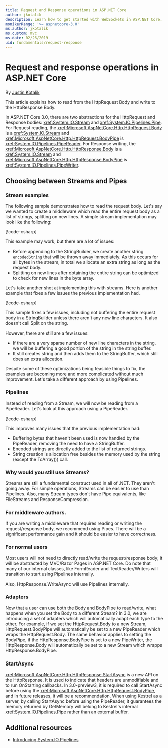 ```yaml
---
title: Request and Response operations in ASP.NET Core
author: jkotalik
description: Learn how to get started with WebSockets in ASP.NET Core.
monikerRange: '>= aspnetcore-3.0'
ms.author: jkotalik
ms.custom: mvc
ms.date: 02/26/2019
uid: fundamentals/request-response
---
```

# Request and response operations in ASP.NET Core

By [Justin Kotalik](https://github.com/jkotalik)

This article explains how to read from the HttpRequest Body and write to the HttpResponse Body.

In ASP.NET Core 3.0, there are two abstractions for the HttpRequest and Response bodies: <xref:System.IO.Stream> and <xref:System.IO.Pipelines.Pipe>. For Request reading, the <xref:Microsoft.AspNetCore.Http.HttpRequest.Body> is a <xref:System.IO.Stream> and <xref:Microsoft.AspNetCore.Http.HttpRequest.BodyPipe> is <xref:System.IO.Pipelines.PipeReader>. For Response writing, the <xref:Microsoft.AspNetCore.Http.HttpResponse.Body> is a <xref:System.IO.Stream> and <xref:Microsoft.AspNetCore.Http.HttpResponse.BodyPipe> is <xref:System.IO.Pipelines.PipeWriter>.

## Choosing between Streams and Pipes

### Stream examples
The following sample demonstrates how to read the request body. Let's say we wanted to create a middleware which read the entire request body as a list of strings, splitting on new lines. A simple stream implementation may look like the following:

[!code-csharp[](request-response/samples/3.x/RequestResponseSample/Startup.cs?name=GetListOfStringsFromStream)]

This example may work, but there are a lot of issues:
- Before appending to the StringBuilder, we create another string `encodedString` that will be thrown away immediately. As this occurs for all bytes in the stream, in total we allocate an extra string as long as the request body.
- Splitting on new lines after obtaining the entire string can be optimized to check for new lines in the byte array.

Let's take another shot at implementing this with streams. Here is another example that fixes a few issues the previous implementation had.

[!code-csharp[](request-response/samples/3.x/RequestResponseSample/Startup.cs?name=GetListOfStringsFromStreamMoreEfficient)]

This sample fixes a few issues, including not buffering the entire request body in a StringBuilder unless there aren't any new line characters. It also doesn't call Split on the string.

However, there are still are a few issues:
- If there are a very sparse number of new line characters in the string, we will be buffering a good portion of the string in the string buffer.
- It still creates string and then adds them to the StringBuffer, which still does an extra allocation.

Despite some of these optimizations being feasible things to fix, the examples are becoming more and more complicated without much improvement. Let's take a different approach by using Pipelines.

### Pipelines

Instead of reading from a Stream, we will now be reading from a PipeReader. Let's look at this approach using a PipeReader. 

[!code-csharp[](request-response/samples/3.x/RequestResponseSample/Startup.cs?name=GetListOfStringFromPipe)]

This improves many issues that the previous implementation had:
- Buffering bytes that haven't been used is now handled by the PipeReader, removing the need to have a StringBuffer.
- Encoded strings are directly added to the list of returned strings.
- String creation is allocation free besides the memory used by the string (except the ToArray()) call.

### Why would you still use Streams?

Streams are still a fundamental construct used in all of .NET. They aren't going away. For simple operations, Streams can be easier to use than Pipelines. Also, many Stream types don't have Pipe equivalents, like FileStreams and ResponseCompression.

### For middleware authors. 

If you are writing a middleware that requires reading or writing the request/response body, we recommend using Pipes. There will be a significant performance gain and it should be easier to have correctness. 

### For normal users

Most users will not need to directly read/write the request/response body; it will be abstracted by MVC/Razor Pages in ASP.NET Core. Do note that many of our internal classes, like FormReader and TextReader/Writers will transition to start using Pipelines internally.

Also, HttpResponse.WriteAsync will use Pipelines internally.

### Adapters

Now that a user can use both the Body and BodyPipe to read/write, what happens when you set the Body to a different Stream? In 3.0, we are introducing a set of adapters which will automatically adapt each type to the other. For example, if we set the HttpRequest.Body to a new Stream, HttpRequest.BodyPipe will automatically be set to a new PipeReader which wraps the HttpRequest.Body. The same behavior applies to setting the BodyPipe, if the HttpResponse.BodyPipe is set to a new PipeWriter, the HttpResponse.Body will automatically be set to a new Stream which wrapps HttpResponse.BodyPipe.

### StartAsync
<xref:Microsoft.AspNetCore.Http.HttpResponse.StartAsync> is a new API on the HttpResponse. It is used to indicate that headers are unmodifiable and to run OnStarting callbacks. In 3.0-preview3, it is required to call StartAsync before using the <xref:Microsoft.AspNetCore.Http.HttpRequest.BodyPipe>, and in future releases, it will be a recommendation. When using Kestrel as a server, by calling StartAsync before using the PipeReader, it guarantees the memory returned by GetMemory will belong to Kestrel's internal <xref:System.IO.Pipelines.Pipe> rather than an external buffer.

## Additional resources
* [Introducing System.IO.Pipelines](https://devblogs.microsoft.com/dotnet/system-io-pipelines-high-performance-io-in-net/)
